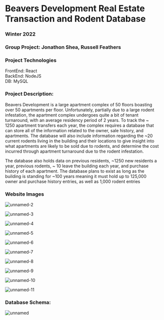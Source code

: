 # Beavers Development Real Estate Transaction and Rodent Database
### Winter 2022 
### Group Project: Jonathon Shea, Russell Feathers

### Project Technologies
FrontEnd: React  
BackEnd: NodeJS   
DB: MySQL  

### Project Description: 
Beavers Development is a large apartment complex of 50 floors boasting over 50 apartments per floor. Unfortunately, partially due to a large rodent infestation, the apartment complex undergoes quite a bit of tenant turnaround, with an average residency period of 2 years. To track the ~ 1250 apartment transfers each year, the complex requires a database that can store all of the information related to the owner, sale history, and apartments. The database will also include information regarding the ~20 current rodents living in the building and their locations to give insight into what apartments are likely to be sold due to rodents, and determine the cost incurred through apartment turnaround due to the rodent infestation. 

The database also holds data on previous residents, ~1250 new residents a year, previous rodents, ~ 10 leave the building each year, and purchase history of each apartment. The database plans to exist as long as the building is standing for ~100 years meaning it must hold up to 125,000 owner and purchase history entries, as well as  1,000 rodent entries  

### Website Images

![unnamed-2](https://user-images.githubusercontent.com/71615880/196040095-dccca8f1-0ffa-42a8-b05d-9589b8987e5e.png)

![unnamed-3](https://user-images.githubusercontent.com/71615880/196040103-ab3e914b-6c48-4606-87dc-2db7d8c44e02.png)

![unnamed-4](https://user-images.githubusercontent.com/71615880/196040107-8755955a-eb1e-41e5-9201-cab669541652.png)

![unnamed-5](https://user-images.githubusercontent.com/71615880/196040110-bc7328b0-4504-4738-b890-4be533ba436a.png)

![unnamed-6](https://user-images.githubusercontent.com/71615880/196040114-7ebc5187-855b-4010-aa87-24e27970c282.png)

![unnamed-7](https://user-images.githubusercontent.com/71615880/196040119-7eb05ab4-f340-4428-bc2f-2bf17b39af15.png)

![unnamed-8](https://user-images.githubusercontent.com/71615880/196040122-c6596097-b364-4af2-89db-31cddbea62c7.png)

![unnamed-9](https://user-images.githubusercontent.com/71615880/196040125-da65fdef-c384-4171-a555-e9814219a95d.png)

![unnamed-10](https://user-images.githubusercontent.com/71615880/196040131-93bd427e-3c4c-4e6b-8950-e80ac8061568.png)

![unnamed-11](https://user-images.githubusercontent.com/71615880/196040136-f676d103-db86-401e-935b-a7b836c4032c.png)

### Database Schema:

![unnamed](https://user-images.githubusercontent.com/71615880/196040035-d32ebe6e-9310-4411-a40e-316369e82091.png)








